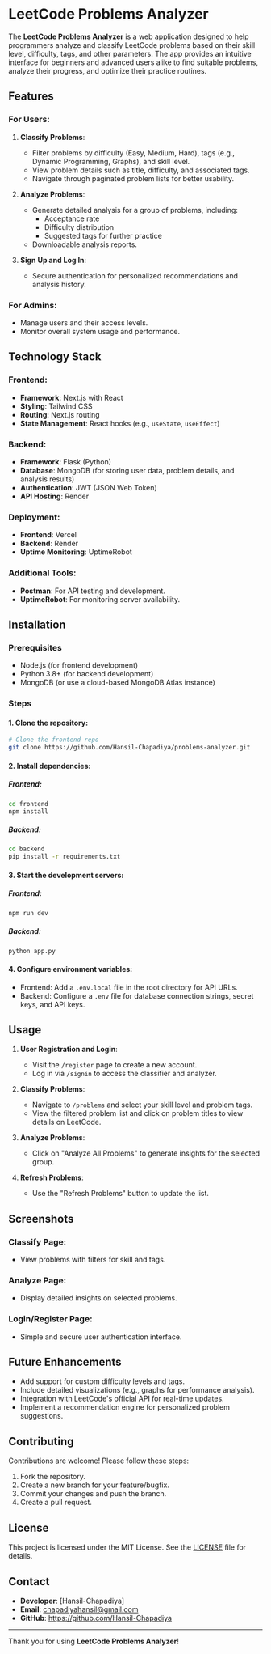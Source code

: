 # LeetCode Problems Analyzer

The **LeetCode Problems Analyzer** is a web application designed to help programmers analyze and classify LeetCode problems based on their skill level, difficulty, tags, and other parameters. The app provides an intuitive interface for beginners and advanced users alike to find suitable problems, analyze their progress, and optimize their practice routines.

## Features

### For Users:
1. **Classify Problems**:
   - Filter problems by difficulty (Easy, Medium, Hard), tags (e.g., Dynamic Programming, Graphs), and skill level.
   - View problem details such as title, difficulty, and associated tags.
   - Navigate through paginated problem lists for better usability.

2. **Analyze Problems**:
   - Generate detailed analysis for a group of problems, including:
     - Acceptance rate
     - Difficulty distribution
     - Suggested tags for further practice
   - Downloadable analysis reports.

3. **Sign Up and Log In**:
   - Secure authentication for personalized recommendations and analysis history.

### For Admins:
- Manage users and their access levels.
- Monitor overall system usage and performance.

## Technology Stack

### Frontend:
- **Framework**: Next.js with React
- **Styling**: Tailwind CSS
- **Routing**: Next.js routing
- **State Management**: React hooks (e.g., `useState`, `useEffect`)

### Backend:
- **Framework**: Flask (Python)
- **Database**: MongoDB (for storing user data, problem details, and analysis results)
- **Authentication**: JWT (JSON Web Token)
- **API Hosting**: Render

### Deployment:
- **Frontend**: Vercel
- **Backend**: Render
- **Uptime Monitoring**: UptimeRobot

### Additional Tools:
- **Postman**: For API testing and development.
- **UptimeRobot**: For monitoring server availability.

## Installation

### Prerequisites
- Node.js (for frontend development)
- Python 3.8+ (for backend development)
- MongoDB (or use a cloud-based MongoDB Atlas instance)

### Steps

#### 1. Clone the repository:
```bash
# Clone the frontend repo
git clone https://github.com/Hansil-Chapadiya/problems-analyzer.git

```

#### 2. Install dependencies:

##### Frontend:
```bash
cd frontend
npm install
```

##### Backend:
```bash
cd backend
pip install -r requirements.txt
```

#### 3. Start the development servers:

##### Frontend:
```bash
npm run dev
```

##### Backend:
```bash
python app.py
```

#### 4. Configure environment variables:

- Frontend: Add a `.env.local` file in the root directory for API URLs.
- Backend: Configure a `.env` file for database connection strings, secret keys, and API keys.

## Usage

1. **User Registration and Login**:
   - Visit the `/register` page to create a new account.
   - Log in via `/signin` to access the classifier and analyzer.

2. **Classify Problems**:
   - Navigate to `/problems` and select your skill level and problem tags.
   - View the filtered problem list and click on problem titles to view details on LeetCode.

3. **Analyze Problems**:
   - Click on "Analyze All Problems" to generate insights for the selected group.

4. **Refresh Problems**:
   - Use the "Refresh Problems" button to update the list.

## Screenshots

### Classify Page:
- View problems with filters for skill and tags.

### Analyze Page:
- Display detailed insights on selected problems.

### Login/Register Page:
- Simple and secure user authentication interface.

## Future Enhancements

- Add support for custom difficulty levels and tags.
- Include detailed visualizations (e.g., graphs for performance analysis).
- Integration with LeetCode's official API for real-time updates.
- Implement a recommendation engine for personalized problem suggestions.

## Contributing

Contributions are welcome! Please follow these steps:
1. Fork the repository.
2. Create a new branch for your feature/bugfix.
3. Commit your changes and push the branch.
4. Create a pull request.

## License

This project is licensed under the MIT License. See the [LICENSE](LICENSE) file for details.

## Contact

- **Developer**: [Hansil-Chapadiya]
- **Email**: chapadiyahansil@gmail.com
- **GitHub**: https://github.com/Hansil-Chapadiya

---

Thank you for using **LeetCode Problems Analyzer**!

